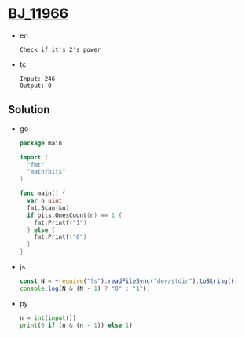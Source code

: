 # [BJ_11966](https://acmicpc.net/problem/11966)

* en

  ```en
  Check if it's 2's power
  ```

* tc

  ```tc
  Input: 246
  Output: 0
  ```

## Solution

* go

  ```go
  package main

  import (
    "fmt"
    "math/bits"
  )

  func main() {
    var n uint
    fmt.Scan(&n)
    if bits.OnesCount(n) == 1 {
      fmt.Printf("1")
    } else {
      fmt.Printf("0")
    }
  }
  ```

* js

  ```js
  const N = +require("fs").readFileSync("dev/stdin").toString();
  console.log(N & (N - 1) ? "0" : "1");
  ```

* py

  ```py
  n = int(input())
  print(0 if (n & (n - 1)) else 1)
  ```
